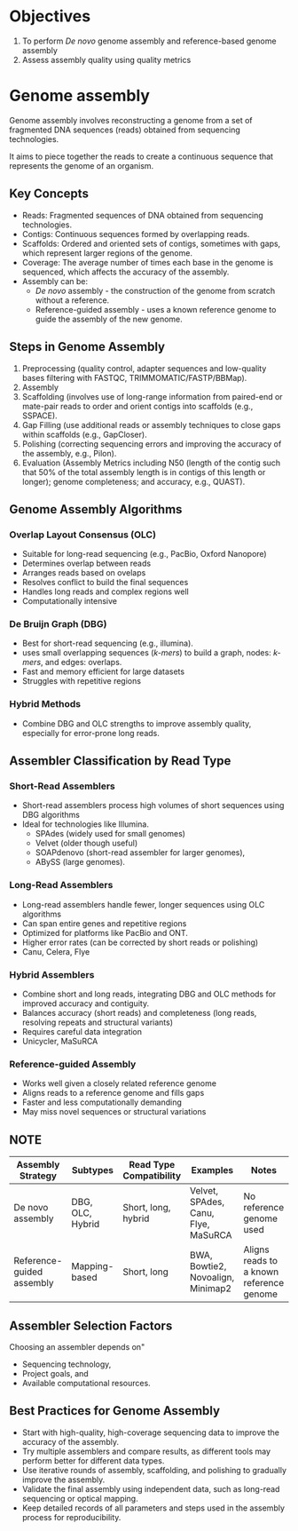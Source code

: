 # Objectives
1. To perform *De novo* genome assembly and reference-based genome assembly
2. Assess assembly quality using quality metrics

# Genome assembly
Genome assembly involves reconstructing a genome from a set of fragmented DNA sequences (reads) obtained from sequencing technologies. 

It aims to piece together the reads to create a continuous sequence that represents the genome of an organism.

## Key Concepts
 - Reads: Fragmented sequences of DNA obtained from sequencing technologies.
 - Contigs: Continuous sequences formed by overlapping reads.
 - Scaffolds: Ordered and oriented sets of contigs, sometimes with gaps, which represent larger regions of the genome.
 - Coverage: The average number of times each base in the genome is sequenced, which affects the accuracy of the assembly.
 - Assembly can be:
    - *De novo* assembly - the construction of the genome from scratch without a reference.
    - Reference-guided assembly - uses a known reference genome to guide the assembly of the new genome.
    
## Steps in Genome Assembly
1. Preprocessing (quality control, adapter sequences and low-quality bases filtering with FASTQC, TRIMMOMATIC/FASTP/BBMap).
2. Assembly
3. Scaffolding (involves use of long-range information from paired-end or mate-pair reads to order and orient contigs into scaffolds (e.g., SSPACE).
4. Gap Filling (use additional reads or assembly techniques to close gaps within scaffolds (e.g., GapCloser).
5. Polishing (correcting sequencing errors and improving the accuracy of the assembly, e.g., Pilon).
6. Evaluation (Assembly Metrics including N50 (length of the contig such that 50% of the total assembly length is in contigs of this length or longer); genome completeness; and accuracy, e.g., QUAST).

## Genome Assembly Algorithms

### Overlap Layout Consensus (OLC)
- Suitable for long-read sequencing (e.g., PacBio, Oxford Nanopore)
- Determines overlap between reads
- Arranges reads based on ovelaps
- Resolves conflict to build the final sequences
- Handles long reads and complex regions well
- Computationally intensive
        
### De Bruijn Graph (DBG)
- Best for short-read sequencing (e.g., illumina).
- uses small overlapping sequences (*k-mers*) to build a graph, nodes: *k-mers*, and edges: overlaps.
- Fast and memory efficient for large datasets
- Struggles with repetitive regions

### Hybrid Methods
- Combine DBG and OLC strengths to improve assembly quality, especially for error-prone long reads.​

## Assembler Classification by Read Type

### Short-Read Assemblers​
- Short-read assemblers process high volumes of short sequences using DBG algorithms
- Ideal for technologies like Illumina.​
  - SPAdes (widely used for small genomes)
  - Velvet (older though useful)
  - SOAPdenovo (short-read assembler for larger genomes),
  - ABySS (large genomes).

### Long-Read Assemblers​
- Long-read assemblers handle fewer, longer sequences using OLC algorithms
- Can span entire genes and repetitive regions
- Optimized for platforms like PacBio and ONT.​
- Higher error rates (can be corrected by short reads or polishing)
- Canu, Celera, Flye
  
### Hybrid Assemblers​
- Combine short and long reads, integrating DBG and OLC methods for improved accuracy and contiguity.​
- Balances accuracy (short reads) and completeness (long reads, resolving repeats and structural variants)
- Requires careful data integration
- Unicycler, MaSuRCA

### Reference-guided Assembly
- Works well given a closely related reference genome
- Aligns reads to a reference genome and fills gaps
- Faster and less computationally demanding
- May miss novel sequences or structural variations
        
## NOTE
| **Assembly Strategy** | **Subtypes** | **Read Type Compatibility** | **Examples** | **Notes** |
|------------|-------|-------|---------|---------|
| De novo assembly | DBG, OLC, Hybrid | Short, long, hybrid  | Velvet, SPAdes, Canu, Flye, MaSuRCA | No reference genome used |
| Reference-guided assembly | Mapping-based	|Short, long	| BWA, Bowtie2, Novoalign, Minimap2 |	Aligns reads to a known reference genome |

## Assembler Selection Factors​
Choosing an assembler depends on"
- Sequencing technology,
- Project goals, and
- Available computational resources.​
       
## Best Practices for Genome Assembly
- Start with high-quality, high-coverage sequencing data to improve the accuracy of the assembly.
- Try multiple assemblers and compare results, as different tools may perform better for different data types.
- Use iterative rounds of assembly, scaffolding, and polishing to gradually improve the assembly.
- Validate the final assembly using independent data, such as long-read sequencing or optical mapping.
- Keep detailed records of all parameters and steps used in the assembly process for reproducibility.
